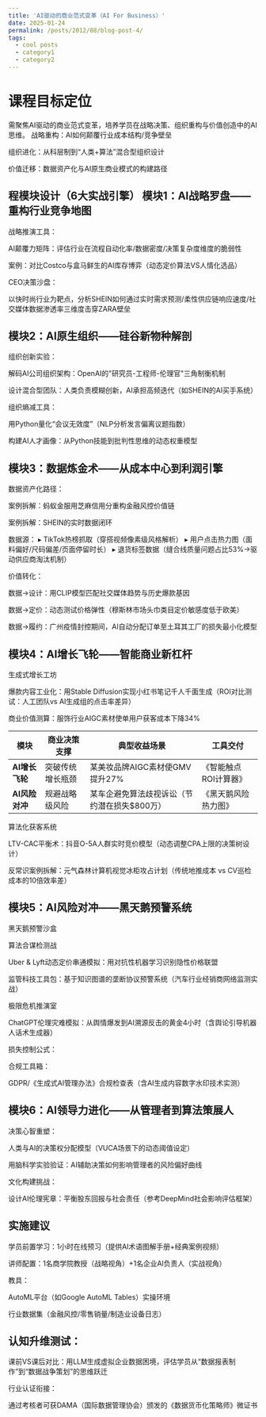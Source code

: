 ```yaml
---
title: 'AI驱动的商业范式变革（AI For Business）'
date: 2025-01-24
permalink: /posts/2012/08/blog-post-4/
tags:
  - cool posts
  - category1
  - category2
---
```


课程目标定位
======
需聚焦AI驱动的商业范式变革，培养学员在战略决策、组织重构与价值创造中的AI思维。
战略重构：AI如何颠覆行业成本结构/竞争壁垒

组织进化：从科层制到“人类+算法”混合型组织设计

价值迁移：数据资产化与AI原生商业模式的构建路径





程模块设计（6大实战引擎）
模块1：AI战略罗盘——重构行业竞争地图
------
战略推演工具：

AI颠覆力矩阵：评估行业在流程自动化率/数据密度/决策复杂度维度的脆弱性

案例：对比Costco与盒马鲜生的AI库存博弈（动态定价算法VS人情化选品）

CEO决策沙盘：

以快时尚行业为靶点，分析SHEIN如何通过实时需求预测/柔性供应链响应速度/社交媒体数据渗透率三维度击穿ZARA壁垒


模块2：AI原生组织——硅谷新物种解剖
------
组织创新实验：

解码AI公司组织架构：OpenAI的"研究员-工程师-伦理官"三角制衡机制

设计混合型团队：人类负责模糊创新，AI承担高频迭代（如SHEIN的AI买手系统）

组织熵减工具：

用Python量化“会议无效度”（NLP分析发言偏离议题指数）

构建AI人才画像：从Python技能到批判性思维的动态权重模型



模块3：数据炼金术——从成本中心到利润引擎
------
数据资产化路径：

案例拆解：蚂蚁金服用芝麻信用分重构金融风控价值链

案例拆解：SHEIN的实时数据闭环

数据源：
▸ TikTok热榜抓取（穿搭视频像素级风格解析）
▸ 用户点击热力图（面料偏好/尺码偏差/页面停留时长）
▸ 退货标签数据（缝合线质量问题占比53%→驱动供应商淘汰机制）

价值转化：

数据→设计：用CLIP模型匹配社交媒体趋势与历史爆款基因

数据→定价：动态测试价格弹性（穆斯林市场头巾类目定价敏感度低于欧美）

数据→履约：广州疫情封控期间，AI自动分配订单至土耳其工厂的损失最小化模型


模块4：AI增长飞轮——智能商业新杠杆
------
生成式增长工坊

爆款内容工业化：用Stable Diffusion实现小红书笔记千人千面生成（ROI对比测试：人工团队vs AI生成组的点击率差异）

商业价值测算：服饰行业AIGC素材使单用户获客成本下降34%

| 模块           | 商业决策支撑               | 典型收益场景                          | 工具交付                  |
|----------------|--------------------------|-------------------------------------|-------------------------|
| **AI增长飞轮** | 突破传统增长瓶颈           | 某美妆品牌AIGC素材使GMV提升27%        | 《智能触点ROI计算器》      |
| **AI风险对冲** | 规避战略级风险             | 某车企避免算法歧视诉讼（节约潜在损失$800万） | 《黑天鹅风险热力图》        |

算法化获客系统

LTV-CAC平衡术：抖音O-5A人群实时竞价模型（动态调整CPA上限的决策树设计）

反常识案例拆解：元气森林计算机视觉冰柜攻占计划（传统地推成本 vs CV巡检成本的10倍效率差）


模块5：AI风险对冲——黑天鹅预警系统
------
黑天鹅预警沙盒

算法合谋检测战

Uber & Lyft动态定价串通模拟：用对抗性机器学习识别隐性价格联盟

监管科技工具包：基于知识图谱的垄断协议预警系统（汽车行业经销商网络监测实战）

极限危机推演室

ChatGPT伦理灾难模拟：从舆情爆发到AI溯源反击的黄金4小时（含舆论引导机器人话术生成器）

损失控制公式：

合规工具箱：

GDPR/《生成式AI管理办法》合规检查表（含AI生成内容数字水印技术实测）

模块6：AI领导力进化——从管理者到算法策展人
------
决策心智重塑：

人类与AI的决策权分配模型（VUCA场景下的动态阈值设定）

用脑科学实验验证：AI辅助决策如何影响管理者的风险偏好曲线

文化构建挑战：

设计AI伦理宪章：平衡股东回报与社会责任（参考DeepMind社会影响评估框架）


实施建议
------
学员前置学习：1小时在线预习（提供AI术语图解手册+经典案例视频）

讲师配置：1名商学院教授（战略视角）+1名企业AI负责人（实战视角）

教具：

AutoML平台（如Google AutoML Tables）实操环境

行业数据集（金融风控/零售销量/制造业设备日志）


认知升维测试：
------
课前VS课后对比：用LLM生成虚拟企业数据困境，评估学员从“数据报表制作”到“数据战争策划”的思维跃迁

行业认证衔接：

通过考核者可获DAMA（国际数据管理协会）颁发的《数据货币化策略师》微证书